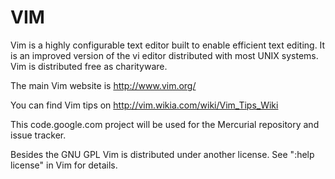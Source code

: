 VIM
===

Vim is a highly configurable text editor built to enable efficient text editing. It is an improved version of the vi editor distributed with most UNIX systems. Vim is distributed free as charityware.

The main Vim website is http://www.vim.org/

You can find Vim tips on http://vim.wikia.com/wiki/Vim_Tips_Wiki

This code.google.com project will be used for the Mercurial repository and issue tracker.

Besides the GNU GPL Vim is distributed under another license. See ":help license" in Vim for details.